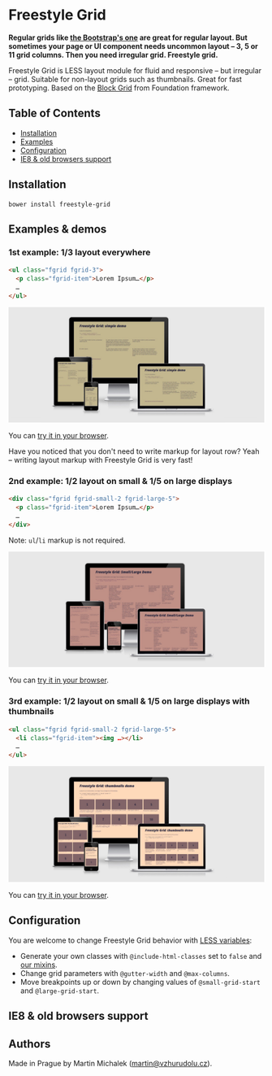 # Freestyle Grid

**Regular grids like [the Bootstrap's one](http://getbootstrap.com/css/#grid) are great for regular layout. But sometimes your page or UI component needs uncommon layout – 3, 5 or 11
grid columns. Then you need irregular grid. Freestyle grid.**

Freestyle Grid is LESS layout module for fluid and responsive – but irregular – grid. Suitable for non-layout grids such as thumbnails. Great for fast prototyping. Based on the [Block Grid](http://foundation.zurb.com/docs/components/block_grid.html) from Foundation framework.


## Table of Contents

* [Installation](#installation)
* [Examples](#examples)
* [Configuration](#configuration)
* [IE8 & old browsers support](#ie8-old-browsers-support)


## Installation

```shell
bower install freestyle-grid
```


## Examples &amp; demos


### 1st example: 1/3 layout everywhere

```html
<ul class="fgrid fgrid-3">
  <p class="fgrid-item">Lorem Ipsum…</p>
  …
</ul>
```
![Simple demo](demo/assets/fgrid-simple.jpg?raw=true)

You can [try it in your browser](http://www.vzhurudolu.cz/data/projects/freestyle-grid/demo/simple.html).

Have you noticed that you don't need to write markup for layout row? Yeah – writing layout markup
with Freestyle Grid is very fast!

### 2nd example: 1/2 layout on small &amp; 1/5 on large displays

```html
<div class="fgrid fgrid-small-2 fgrid-large-5">
  <p class="fgrid-item">Lorem Ipsum…</p>
  …
</div>
```

Note: `ul`/`li` markup is not required.

![Small/Large demo](demo/assets/fgrid-small-large.jpg?raw=true)

You can [try it in your browser](http://www.vzhurudolu.cz/data/projects/freestyle-grid/demo/small-large.html).


### 3rd example: 1/2 layout on small &amp; 1/5 on large displays with thumbnails

```html
<ul class="fgrid fgrid-small-2 fgrid-large-5">
  <li class="fgrid-item"><img …></li>
  …
</ul>
```

![Thumbnails demo](demo/assets/fgrid-thumbnails.jpg?raw=true)

You can [try it in your browser](http://www.vzhurudolu.cz/data/projects/freestyle-grid/demo/thumbnails.html).


## Configuration

You are welcome to change Freestyle Grid behavior with [LESS variables](less/freestyle-grid.less#L12):

* Generate your own classes with `@include-html-classes` set to `false` and [our mixins](less/freestyle-grid.less#L55).
* Change grid parameters with `@gutter-width` and `@max-columns`.
* Move breakpoints up or down by changing values of `@small-grid-start` and `@large-grid-start`.


## IE8 & old browsers support

## Authors

Made in Prague by Martin Michalek (martin@vzhurudolu.cz).

